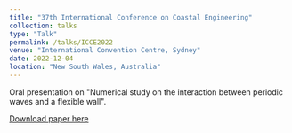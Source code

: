 ```yaml
---
title: "37th International Conference on Coastal Engineering"
collection: talks
type: "Talk"
permalink: /talks/ICCE2022
venue: "International Convention Centre, Sydney"
date: 2022-12-04
location: "New South Wales, Australia"
---
```


Oral presentation on "Numerical study on the interaction between periodic waves and a flexible wall".

[Download paper here](https://doi.org/10.9753/icce.v37.structures.3)
